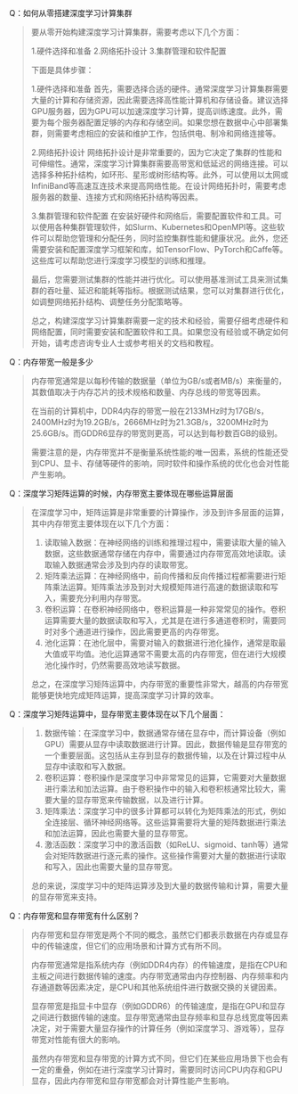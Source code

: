 Q：如何从零搭建深度学习计算集群

> 要从零开始构建深度学习计算集群，需要考虑以下几个方面：
>
> 1.硬件选择和准备 2.网络拓扑设计 3.集群管理和软件配置
>
> 下面是具体步骤：
>
> 1.硬件选择和准备 首先，需要选择合适的硬件。通常深度学习计算集群需要大量的计算和存储资源，因此需要选择高性能计算机和存储设备。建议选择GPU服务器，因为GPU可以加速深度学习计算，提高训练速度。此外，需要为每个服务器配置足够的内存和存储空间。如果您想在数据中心中部署集群，则需要考虑相应的安装和维护工作，包括供电、制冷和网络连接等。
>
> 2.网络拓扑设计 网络拓扑设计是非常重要的，因为它决定了集群的性能和可伸缩性。通常，深度学习计算集群需要高带宽和低延迟的网络连接。可以选择多种拓扑结构，如环形、星形或树形结构等。此外，可以使用以太网或InfiniBand等高速互连技术来提高网络性能。在设计网络拓扑时，需要考虑服务器的数量、连接方式和网络拓扑结构等因素。
>
> 3.集群管理和软件配置 在安装好硬件和网络后，需要配置软件和工具。可以使用各种集群管理软件，如Slurm、Kubernetes和OpenMPI等。这些软件可以帮助您管理和分配任务，同时监控集群性能和健康状况。此外，您还需要安装和配置深度学习框架和库，如TensorFlow、PyTorch和Caffe等。这些库可以帮助您进行深度学习模型的训练和推理。
>
> 最后，您需要测试集群的性能并进行优化。可以使用基准测试工具来测试集群的吞吐量、延迟和能耗等指标。根据测试结果，您可以对集群进行优化，如调整网络拓扑结构、调整任务分配策略等。
>
> 总之，构建深度学习计算集群需要一定的技术和经验，需要仔细考虑硬件和网络配置，同时需要安装和配置软件和工具。如果您没有经验或不确定如何开始，请考虑咨询专业人士或参考相关的文档和教程。

Q：内存带宽一般是多少

> 内存带宽通常是以每秒传输的数据量（单位为GB/s或者MB/s）来衡量的，其数值取决于内存芯片的技术规格和数量、内存总线的带宽等因素。
>
> 在当前的计算机中，DDR4内存的带宽一般在2133MHz时为17GB/s，2400MHz时为19.2GB/s，2666MHz时为21.3GB/s，3200MHz时为25.6GB/s。而GDDR6显存的带宽则更高，可以达到每秒数百GB的级别。
>
> 需要注意的是，内存带宽并不是衡量系统性能的唯一因素，系统的性能还受到CPU、显卡、存储等硬件的影响，同时软件和操作系统的优化也会对性能产生影响。

Q：深度学习矩阵运算的时候，内存带宽主要体现在哪些运算层面

> 在深度学习中，矩阵运算是非常重要的计算操作，涉及到许多层面的运算，其中内存带宽主要体现在以下几个方面：
>
> 1. 读取输入数据：在神经网络的训练和推理过程中，需要读取大量的输入数据，这些数据通常存储在内存中，需要通过内存带宽高效地读取。读取输入数据通常会涉及到内存的读取带宽。
> 2. 矩阵乘法运算：在神经网络中，前向传播和反向传播过程都需要进行矩阵乘法运算。矩阵乘法涉及到对大规模矩阵进行高速的数据读取和写入，需要充分利用内存带宽。
> 3. 卷积运算：在卷积神经网络中，卷积运算是一种非常常见的操作。卷积运算需要大量的数据读取和写入，尤其是在进行多通道卷积时，需要同时对多个通道进行操作，因此需要更高的内存带宽。
> 4. 池化运算：在池化层中，需要对输入的数据进行池化操作，通常是取最大值或平均值。池化运算通常不需要太高的内存带宽，但在进行大规模池化操作时，仍然需要高效地读写数据。
>
> 总之，在深度学习矩阵运算中，内存带宽的重要性非常大，越高的内存带宽能够更快地完成矩阵运算，提高深度学习计算的效率。

Q：深度学习矩阵运算中，显存带宽主要体现在以下几个层面：

> 1. 数据传输：在深度学习中，数据通常存储在显存中，而计算设备（例如GPU）需要从显存中读取数据进行计算。因此，数据传输是显存带宽的一个重要层面。这包括从主存到显存的数据传输，以及在计算过程中从显存中读取和写入数据。
> 2. 卷积运算：卷积操作是深度学习中非常常见的运算，它需要对大量数据进行乘法和加法运算。由于卷积操作中的输入和卷积核通常比较大，需要大量的显存带宽来传输数据，以及进行计算。
> 3. 矩阵乘法：深度学习中的很多计算都可以转化为矩阵乘法的形式，例如全连接层、循环神经网络等。这些运算需要将大量的矩阵数据进行乘法和加法运算，因此也需要大量的显存带宽。
> 4. 激活函数：深度学习中的激活函数（如ReLU、sigmoid、tanh等）通常会对矩阵数据进行逐元素的操作。这些操作需要对大量的数据进行读取和写入，因此也需要大量的显存带宽。
>
> 总的来说，深度学习中的矩阵运算涉及到大量的数据传输和计算，需要大量的显存带宽来支持。

Q：内存带宽和显存带宽有什么区别？

> 内存带宽和显存带宽是两个不同的概念，虽然它们都表示数据在内存或显存中的传输速度，但它们的应用场景和计算方式有所不同。
>
> 内存带宽通常是指系统内存（例如DDR4内存）的传输速度，是指在CPU和主板之间进行数据传输的速度。内存带宽通常由内存控制器、内存频率和内存通道数等因素决定，是CPU和其他系统组件进行数据交换的关键因素。
>
> 显存带宽是指显卡中显存（例如GDDR6）的传输速度，是指在GPU和显存之间进行数据传输的速度。显存带宽通常由显存频率和显存总线宽度等因素决定，对于需要大量显存操作的计算任务（例如深度学习、游戏等），显存带宽对性能有很大的影响。
>
> 虽然内存带宽和显存带宽的计算方式不同，但它们在某些应用场景下也会有一定的重叠，例如在进行深度学习计算时，需要同时访问CPU内存和GPU显存，因此内存带宽和显存带宽都会对计算性能产生影响。